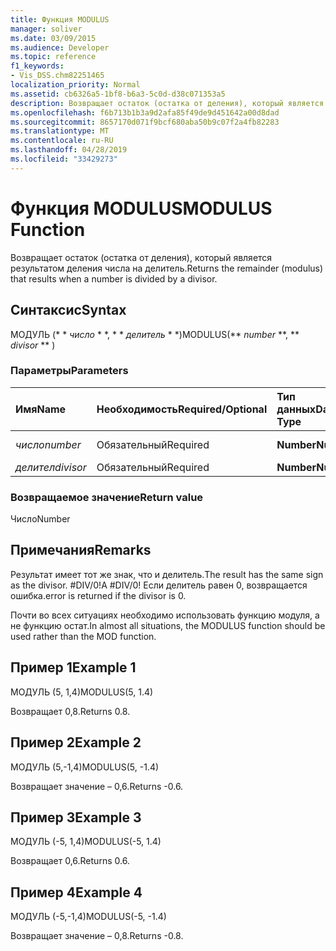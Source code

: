 ```yaml
---
title: Функция MODULUS
manager: soliver
ms.date: 03/09/2015
ms.audience: Developer
ms.topic: reference
f1_keywords:
- Vis_DSS.chm82251465
localization_priority: Normal
ms.assetid: cb6326a5-1bf8-b6a3-5c0d-d38c071353a5
description: Возвращает остаток (остатка от деления), который является результатом деления числа на делитель.
ms.openlocfilehash: f6b713b1b3a9d2afa85f49de9d451642a00d8dad
ms.sourcegitcommit: 8657170d071f9bcf680aba50b9c07f2a4fb82283
ms.translationtype: MT
ms.contentlocale: ru-RU
ms.lasthandoff: 04/28/2019
ms.locfileid: "33429273"
---
```

# <a name="modulus-function"></a><span data-ttu-id="05439-103">Функция MODULUS</span><span class="sxs-lookup"><span data-stu-id="05439-103">MODULUS Function</span></span>

<span data-ttu-id="05439-104">Возвращает остаток (остатка от деления), который является результатом деления числа на делитель.</span><span class="sxs-lookup"><span data-stu-id="05439-104">Returns the remainder (modulus) that results when a number is divided by a divisor.</span></span>
  
## <a name="syntax"></a><span data-ttu-id="05439-105">Синтаксис</span><span class="sxs-lookup"><span data-stu-id="05439-105">Syntax</span></span>

<span data-ttu-id="05439-106">МОДУЛЬ (\* \* *число* \* \*, \* \* *делитель* \* \*)</span><span class="sxs-lookup"><span data-stu-id="05439-106">MODULUS(\*\* *number* \*\*, \*\* *divisor* \*\* )</span></span> 
  
### <a name="parameters"></a><span data-ttu-id="05439-107">Параметры</span><span class="sxs-lookup"><span data-stu-id="05439-107">Parameters</span></span>

|<span data-ttu-id="05439-108">**Имя**</span><span class="sxs-lookup"><span data-stu-id="05439-108">**Name**</span></span>|<span data-ttu-id="05439-109">**Необходимость**</span><span class="sxs-lookup"><span data-stu-id="05439-109">**Required/Optional**</span></span>|<span data-ttu-id="05439-110">**Тип данных**</span><span class="sxs-lookup"><span data-stu-id="05439-110">**Data Type**</span></span>|<span data-ttu-id="05439-111">**Описание**</span><span class="sxs-lookup"><span data-stu-id="05439-111">**Description**</span></span>|
|:-----|:-----|:-----|:-----|
| <span data-ttu-id="05439-112">_число_</span><span class="sxs-lookup"><span data-stu-id="05439-112">_number_</span></span> <br/> |<span data-ttu-id="05439-113">Обязательный</span><span class="sxs-lookup"><span data-stu-id="05439-113">Required</span></span>  <br/> |<span data-ttu-id="05439-114">**Number**</span><span class="sxs-lookup"><span data-stu-id="05439-114">**Number**</span></span> <br/> |<span data-ttu-id="05439-115">Делимое.</span><span class="sxs-lookup"><span data-stu-id="05439-115">The dividend.</span></span>  <br/> |
| <span data-ttu-id="05439-116">_делител_</span><span class="sxs-lookup"><span data-stu-id="05439-116">_divisor_</span></span> <br/> |<span data-ttu-id="05439-117">Обязательный</span><span class="sxs-lookup"><span data-stu-id="05439-117">Required</span></span>  <br/> |<span data-ttu-id="05439-118">**Number**</span><span class="sxs-lookup"><span data-stu-id="05439-118">**Number**</span></span> <br/> |<span data-ttu-id="05439-119">Делитель.</span><span class="sxs-lookup"><span data-stu-id="05439-119">The divisor.</span></span>  <br/> |
   
### <a name="return-value"></a><span data-ttu-id="05439-120">Возвращаемое значение</span><span class="sxs-lookup"><span data-stu-id="05439-120">Return value</span></span>

<span data-ttu-id="05439-121">Число</span><span class="sxs-lookup"><span data-stu-id="05439-121">Number</span></span>
  
## <a name="remarks"></a><span data-ttu-id="05439-122">Примечания</span><span class="sxs-lookup"><span data-stu-id="05439-122">Remarks</span></span>

<span data-ttu-id="05439-123">Результат имеет тот же знак, что и делитель.</span><span class="sxs-lookup"><span data-stu-id="05439-123">The result has the same sign as the divisor.</span></span> <span data-ttu-id="05439-124">#DIV/0!</span><span class="sxs-lookup"><span data-stu-id="05439-124">A #DIV/0!</span></span> <span data-ttu-id="05439-125">Если делитель равен 0, возвращается ошибка.</span><span class="sxs-lookup"><span data-stu-id="05439-125">error is returned if the divisor is 0.</span></span> 
  
<span data-ttu-id="05439-126">Почти во всех ситуациях необходимо использовать функцию модуля, а не функцию остат.</span><span class="sxs-lookup"><span data-stu-id="05439-126">In almost all situations, the MODULUS function should be used rather than the MOD function.</span></span> 
  
## <a name="example-1"></a><span data-ttu-id="05439-127">Пример 1</span><span class="sxs-lookup"><span data-stu-id="05439-127">Example 1</span></span>

<span data-ttu-id="05439-128">МОДУЛЬ (5, 1,4)</span><span class="sxs-lookup"><span data-stu-id="05439-128">MODULUS(5, 1.4)</span></span>
  
<span data-ttu-id="05439-129">Возвращает 0,8.</span><span class="sxs-lookup"><span data-stu-id="05439-129">Returns 0.8.</span></span>
  
## <a name="example-2"></a><span data-ttu-id="05439-130">Пример 2</span><span class="sxs-lookup"><span data-stu-id="05439-130">Example 2</span></span>

<span data-ttu-id="05439-131">МОДУЛЬ (5,-1,4)</span><span class="sxs-lookup"><span data-stu-id="05439-131">MODULUS(5, -1.4)</span></span>
  
<span data-ttu-id="05439-132">Возвращает значение – 0,6.</span><span class="sxs-lookup"><span data-stu-id="05439-132">Returns -0.6.</span></span>
  
## <a name="example-3"></a><span data-ttu-id="05439-133">Пример 3</span><span class="sxs-lookup"><span data-stu-id="05439-133">Example 3</span></span>

<span data-ttu-id="05439-134">МОДУЛЬ (-5, 1,4)</span><span class="sxs-lookup"><span data-stu-id="05439-134">MODULUS(-5, 1.4)</span></span>
  
<span data-ttu-id="05439-135">Возвращает 0,6.</span><span class="sxs-lookup"><span data-stu-id="05439-135">Returns 0.6.</span></span>
  
## <a name="example-4"></a><span data-ttu-id="05439-136">Пример 4</span><span class="sxs-lookup"><span data-stu-id="05439-136">Example 4</span></span>

<span data-ttu-id="05439-137">МОДУЛЬ (-5,-1,4)</span><span class="sxs-lookup"><span data-stu-id="05439-137">MODULUS(-5, -1.4)</span></span>
  
<span data-ttu-id="05439-138">Возвращает значение – 0,8.</span><span class="sxs-lookup"><span data-stu-id="05439-138">Returns -0.8.</span></span>
  

